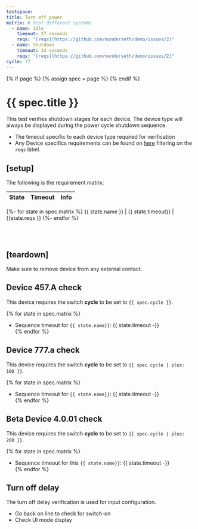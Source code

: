 ```yaml
---
testspace:
title: Turn off power
matrix: # test different systems
  - name: Idle
    timeout: 27 seconds
    reqs: "[reqs](https://github.com/munderseth/demo/issues/2)"
  - name: Shutdown
    timeout: 14 seconds
    reqs: "[reqs](https://github.com/munderseth/demo/issues/2)"
cycle: 77
---
```


{% if page %} {% assign spec = page %} {% endif %}

# {{ spec.title }}
This test verifies shutdown stages for each device. The device type will always be displayed during the power cycle shutdown sequence.

- The timeout specific to each device type required for verification
- Any Device specifics requirements can be found on [here](https://github.com/munderseth/demo/issues?q=is%3Aissue+is%3Aopen+label%3Areqs) filtering on the `reqs` label. 

## [setup]
The following is the requirement matrix:

State | Timeout | Info
-----| --------| ----- 
{%- for state in spec.matrix %}
  {{ state.name }} | {{ state.timeout}} | {{state.reqs }} 
{%- endfor %}

<br>
<br>


## [teardown]
Make sure to remove device from any external contact.

## Device 457.A check
This device requires the switch **cycle** to be set to `{{ spec.cycle }}`. 

{% for state in spec.matrix %}
* Sequence timeout for `{{ state.name}}`: {{ state.timeout -}}   
{% endfor %}


## Device 777.a check
This device requires the switch **cycle** to be set to `{{ spec.cycle | plus: 100 }}`. 

{% for state in spec.matrix %}
* Sequence timeout for `{{ state.name}}`: {{ state.timeout -}}   
{% endfor %}


## Beta Device 4.0.01 check
This device requires the switch **cycle** to be set to `{{ spec.cycle | plus: 200 }}`. 

{% for state in spec.matrix %}
* Sequence timeout for this `{{ state.name}}`: {{ state.timeout -}}   
{% endfor %}


## Turn off delay
The turn off delay verification is used for input configuration.

- Go back on line to check for switch-on
- Check UI mode display
